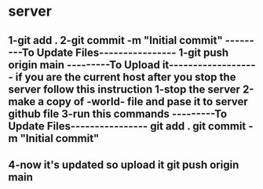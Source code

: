 # server
1-git add .
2-git commit -m "Initial commit"
---------To Update Files----------------
1-git push origin main
---------To Upload it-------------------
if you are the current host after you stop the server follow this instruction
1-stop the server
2-make a copy of -world- file and pase it to server github file 
3-run this commands
---------To Update Files----------------
git add .
git commit -m "Initial commit"
----------------------------------------
4-now it's updated so upload it
git push origin main
----------------------------------------
